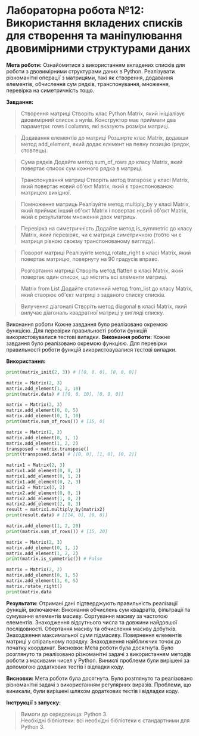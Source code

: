 # Лабораторна робота №12: Використання вкладених списків для створення та маніпулювання двовимірними структурами даних<br>
**Мета роботи:** Ознайомитися з використанням вкладених списків для роботи з двовимірними структурами даних в Python. Реалізувати різноманітні операції з матрицями, такі як створення, додавання елементів, обчислення сум рядків, транспонування, множення, перевірка на симетричність тощо.

**Завдання:**<br>
> Створення матриці Створіть клас Python Matrix, який ініціалізує двовимірний список з нулів. Конструктор має приймати два параметри: rows і columns, які вказують розміри матриці.

> Додавання елементів до матриці Розширте клас Matrix, додавши метод add_element, який додає елемент на певну позицію (рядок, стовпець).

> Сума рядків Додайте метод sum_of_rows до класу Matrix, який повертає список сум кожного рядка в матриці.

> Транспонування матриці Створіть метод transpose у класі Matrix, який повертає новий об'єкт Matrix, який є транспонованою матрицею вихідної.

> Помноження матриць Реалізуйте метод multiply_by у класі Matrix, який приймає інший об'єкт Matrix і повертає новий об'єкт Matrix, який є результатом множення двох матриць.

> Перевірка на симетричність Додайте метод is_symmetric до класу Matrix, який перевіряє, чи є матриця симетричною (тобто чи є матриця рівною своєму транспонованому вигляду).

> Поворот матриці Реалізуйте метод rotate_right в класі Matrix, який повертає матрицю, повернуту на 90 градусів вправо.

> Розгортання матриці Створіть метод flatten в класі Matrix, який повертає один список, що містить всі елементи матриці.

> Matrix from List Додайте статичний метод from_list до класу Matrix, який створює об'єкт матриці з заданого списку списків.

> Вилучення діагоналі Створіть метод diagonal в класі Matrix, який вилучає діагональ квадратної матриці у вигляді списку.

Виконання роботи Кожне завдання було реалізовано окремою функцією. Для перевірки правильності роботи функцій використовувалися тестові випадки.
**Виконання роботи:**
Кожне завдання було реалізовано окремою функцією. Для перевірки правильності роботи функцій використовувалися тестові випадки.

**Використання:**<br>

``` Python
print(matrix_init(2, 3)) # [[0, 0, 0], [0, 0, 0]]

matrix = Matrix(2, 3)
matrix.add_element(1, 2, 10)
print(matrix.data) # [[0, 0, 10], [0, 0, 0]]

matrix = Matrix(2, 3)
matrix.add_element(0, 0, 5)
matrix.add_element(0, 1, 10)
print(matrix.sum_of_rows()) # [15, 0]

matrix = Matrix(2, 3)
matrix.add_element(0, 1, 1)
matrix.add_element(1, 2, 2)
transposed = matrix.transpose()
print(transposed.data) # [[0, 0], [1, 0], [0, 2]]

matrix1 = Matrix(2, 3)
matrix1.add_element(0, 0, 1)
matrix1.add_element(0, 1, 2)
matrix1.add_element(0, 2, 3)
matrix2 = Matrix(3, 2)
matrix2.add_element(0, 0, 1)
matrix2.add_element(1, 0, 2)
matrix2.add_element(2, 0, 3)
result = matrix1.multiply_by(matrix2)
print(result.data) # [[14, 0], [0, 0]]

matrix.add_element(1, 2, 20)
print(matrix.sum_of_rows()) # [15, 20]

matrix = Matrix(2, 3)
matrix.add_element(0, 1, 1)
matrix.add_element(1, 2, 2)
print(matrix.is_symmetric()) # False

matrix = Matrix(2, 2)
matrix.add_element(0, 1, 5)
matrix.add_element(1, 0, 5)
matrix.rotate_right()
print(matrix.data

```

**Результати:** Отримані дані підтверджують правильність реалізації функцій, включаючи:
Виконання обчислень сум квадратів, фільтрації та сумування елементів масиву. Сортування масиву за частотою елементів. Знаходження відсутнього числа та довжини найдовшої послідовності. Обертання масиву та обчислення масиву добутків. Знаходження максимальної суми підмасиву. Повернення елементів матриці у спіральному порядку. Знаходження найближчих точок до початку координат. Висновки: Мета роботи була досягнута. Було розглянуто та реалізовано різноманітні задачі з використанням методів роботи з масивами чисел у Python. Виниклі проблеми були вирішені за допомогою додаткових тестів і відладки коду. 

**Висновки:** Мета роботи була досягнута. Було розглянуто та реалізовано різноманітні задачі з використанням регулярних виразів. Проблеми, що виникали, були вирішені шляхом додаткових тестів і відладки коду.

**Інструкції з запуску:**
> Вимоги до середовища: Python 3.<br>
> Необхідні бібліотеки: всі необхідні бібліотеки є стандартними для Python 3.



